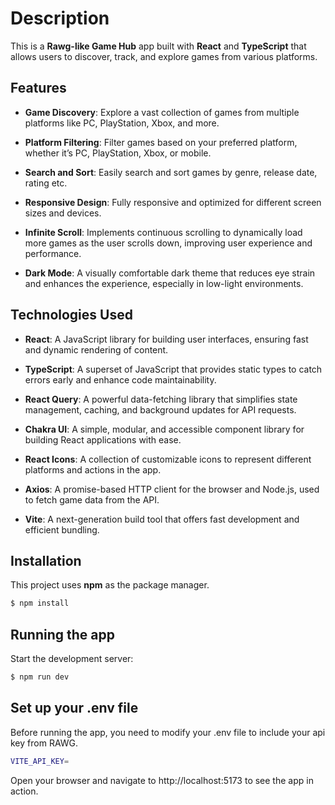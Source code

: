 # Description

This is a **Rawg-like Game Hub** app built with **React** and **TypeScript** that allows users to discover, track, and explore games from various platforms.

## Features

- **Game Discovery**: Explore a vast collection of games from multiple platforms like PC, PlayStation, Xbox, and more.
  
- **Platform Filtering**: Filter games based on your preferred platform, whether it’s PC, PlayStation, Xbox, or mobile.

- **Search and Sort**: Easily search and sort games by genre, release date, rating etc.

- **Responsive Design**: Fully responsive and optimized for different screen sizes and devices.

- **Infinite Scroll**: Implements continuous scrolling to dynamically load more games as the user scrolls down, improving user experience and performance.

- **Dark Mode**: A visually comfortable dark theme that reduces eye strain and enhances the experience, especially in low-light environments.

## Technologies Used

- **React**: A JavaScript library for building user interfaces, ensuring fast and dynamic rendering of content.

- **TypeScript**: A superset of JavaScript that provides static types to catch errors early and enhance code maintainability.

- **React Query**: A powerful data-fetching library that simplifies state management, caching, and background updates for API requests.

- **Chakra UI**: A simple, modular, and accessible component library for building React applications with ease.

- **React Icons**: A collection of customizable icons to represent different platforms and actions in the app.

- **Axios**: A promise-based HTTP client for the browser and Node.js, used to fetch game data from the API.

- **Vite**: A next-generation build tool that offers fast development and efficient bundling.

## Installation

This project uses **npm** as the package manager.

```bash
$ npm install
```

## Running the app

Start the development server:

```bash
$ npm run dev
```

## Set up your .env file

Before running the app, you need to modify your .env file to include your api key from RAWG.

```bash
VITE_API_KEY=
```
Open your browser and navigate to http://localhost:5173 to see the app in action.
